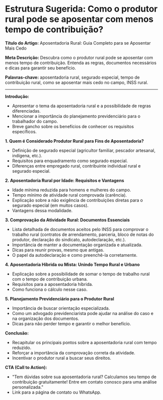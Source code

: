 # Estrutura Sugerida: Como o produtor rural pode se aposentar com menos tempo de contribuição?

**Título do Artigo:** Aposentadoria Rural: Guia Completo para se Aposentar Mais Cedo

**Meta Descrição:** Descubra como o produtor rural pode se aposentar com menos tempo de contribuição. Entenda as regras, documentos necessários e dicas para garantir seu benefício.

**Palavras-chave:** aposentadoria rural, segurado especial, tempo de contribuição rural, como se aposentar mais cedo no campo, INSS rural.

---

**Introdução:**
*   Apresentar o tema da aposentadoria rural e a possibilidade de regras diferenciadas.
*   Mencionar a importância do planejamento previdenciário para o trabalhador do campo.
*   Breve gancho sobre os benefícios de conhecer os requisitos específicos.

**1. Quem é Considerado Produtor Rural para Fins de Aposentadoria?**
*   Definição de segurado especial (agricultor familiar, pescador artesanal, indígena, etc.).
*   Requisitos para enquadramento como segurado especial.
*   Diferenças entre empregado rural, contribuinte individual rural e segurado especial.

**2. Aposentadoria Rural por Idade: Requisitos e Vantagens**
*   Idade mínima reduzida para homens e mulheres do campo.
*   Tempo mínimo de atividade rural comprovada (carência).
*   Explicação sobre a não exigência de contribuições diretas para o segurado especial (em muitos casos).
*   Vantagens dessa modalidade.

**3. Comprovação da Atividade Rural: Documentos Essenciais**
*   Lista detalhada de documentos aceitos pelo INSS para comprovar o trabalho rural (contratos de arrendamento, parceria, bloco de notas do produtor, declaração do sindicato, autodeclaração, etc.).
*   Importância de manter a documentação organizada e atualizada.
*   Dicas para reunir provas, mesmo que antigas.
*   O papel da autodeclaração e como preenchê-la corretamente.

**4. Aposentadoria Híbrida ou Mista: Unindo Tempo Rural e Urbano**
*   Explicação sobre a possibilidade de somar o tempo de trabalho rural com o tempo de contribuição urbana.
*   Requisitos para a aposentadoria híbrida.
*   Como funciona o cálculo nesse caso.

**5. Planejamento Previdenciário para o Produtor Rural**
*   Importância de buscar orientação especializada.
*   Como um advogado previdenciarista pode ajudar na análise do caso e na organização dos documentos.
*   Dicas para não perder tempo e garantir o melhor benefício.

**Conclusão:**
*   Recapitular os principais pontos sobre a aposentadoria rural com tempo reduzido.
*   Reforçar a importância da comprovação correta da atividade.
*   Incentivar o produtor rural a buscar seus direitos.

**CTA (Call to Action):**
*   "Tem dúvidas sobre sua aposentadoria rural? Calculamos seu tempo de contribuição gratuitamente! Entre em contato conosco para uma análise personalizada."
*   Link para a página de contato ou WhatsApp.

